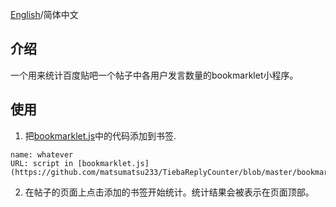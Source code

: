 [English](README.md)/简体中文

## 介绍
一个用来统计百度贴吧一个帖子中各用户发言数量的bookmarklet小程序。

## 使用
1. 把[bookmarklet.js](https://github.com/matsumatsu233/TiebaReplyCounter/blob/master/bookmarklet.js)中的代码添加到书签.
```
name: whatever
URL: script in [bookmarklet.js](https://github.com/matsumatsu233/TiebaReplyCounter/blob/master/bookmarklet.js)
```
2. 在帖子的页面上点击添加的书签开始统计。统计结果会被表示在页面顶部。